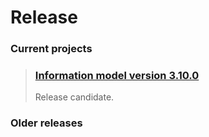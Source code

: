# Release

### Current projects
> ### [Information model version 3.10.0](release/infm-3.10.0.md)
>Release candidate.

### Older releases




